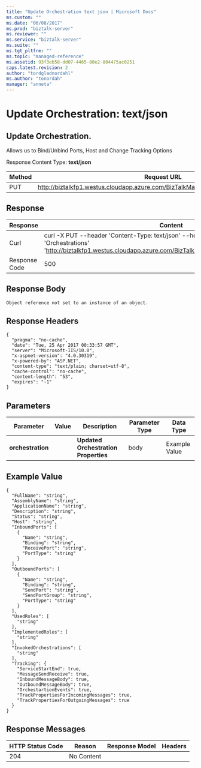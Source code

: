 ```yaml
---
title: "Update Orchestration text json | Microsoft Docs"
ms.custom: ""
ms.date: "06/08/2017"
ms.prod: "biztalk-server"
ms.reviewer: ""
ms.service: "biztalk-server"
ms.suite: ""
ms.tgt_pltfrm: ""
ms.topic: "managed-reference"
ms.assetid: 93f3eb58-dd07-4465-80e2-804475ac0251
caps.latest.revision: 2
author: "tordgladnordahl"
ms.author: "tonordah"
manager: "anneta"
---
```

# Update Orchestration: text/json
## Update Orchestration. 
Allows us to Bind/Unbind Ports, Host and Change Tracking Options

  Response Content Type: **text/json**


Method  | Request URL
------------- | -------------
PUT  | http://biztalkfp1.westus.cloudapp.azure.com/BizTalkManagementService/Orchestrations

Response
---

| Response | Content          |
| ------------- | ----------- |
| Curl | curl -X PUT --header 'Content-Type: text/json' --header 'Accept: text/plain' -d 'Orchestrations' 'http://biztalkfp1.westus.cloudapp.azure.com/BizTalkManagementService/Orchestrations'|
| Response Code | 500|

Response Body
---
```
Object reference not set to an instance of an object.
```

Response Headers
---

```
{
  "pragma": "no-cache",
  "date": "Tue, 25 Apr 2017 00:33:57 GMT",
  "server": "Microsoft-IIS/10.0",
  "x-aspnet-version": "4.0.30319",
  "x-powered-by": "ASP.NET",
  "content-type": "text/plain; charset=utf-8",
  "cache-control": "no-cache",
  "content-length": "53",
  "expires": "-1"
}
```

Parameters
---
Parameter  | Value  | Description  | Parameter Type  | Data Type
------------- | ------------- | ------------- | ------------- | -------------
**orchestration** | | **Updated Orchestration Properties** | body | Example Value

Example Value
---
```
{
  "FullName": "string",
  "AssemblyName": "string",
  "ApplicationName": "string",
  "Description": "string",
  "Status": "string",
  "Host": "string",
  "InboundPorts": [
    {
      "Name": "string",
      "Binding": "string",
      "ReceivePort": "string",
      "PortType": "string"
    }
  ],
  "OutboundPorts": [
    {
      "Name": "string",
      "Binding": "string",
      "SendPort": "string",
      "SendPortGroup": "string",
      "PortType": "string"
    }
  ],
  "UsedRoles": [
    "string"
  ],
  "ImplementedRoles": [
    "string"
  ],
  "InvokedOrchestrations": [
    "string"
  ],
  "Tracking": {
    "ServiceStartEnd": true,
    "MessageSendReceive": true,
    "InboundMessageBody": true,
    "OutboundMessageBody": true,
    "OrchestartionEvents": true,
    "TrackPropertiesForIncomingMessages": true,
    "TrackPropertiesForOutgoingMessages": true
  }
}
```

Response Messages
---

HTTP Status Code  | Reason  | Response Model  | Headers
------------- | ------------- | ------------- | -------------
204 | No Content|  |  | 
